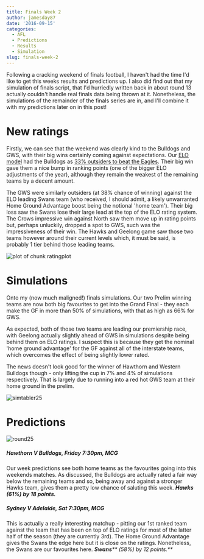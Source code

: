 ```yaml
---
title: Finals Week 2
author: jamesday87
date: '2016-09-15'
categories:
  - AFL
  - Predictions
  - Results
  - Simulation
slug: finals-week-2
---
```


Following a cracking weekend of finals football, I haven't had the time I'd like to get this weeks results and predictions up. I also did find out that my simulation of finals script, that I'd hurriedly written back in about round 13 actually couldn't handle real finals data being thrown at it. Nonetheless, the simulations of the remainder of the finals series are in, and I'll combine it with my predictions later on in this post!

<!-- more -->

# New ratings

Firstly, we can see that the weekend was clearly kind to the Bulldogs and GWS, with their big wins certainly coming against expectations. Our [ELO model](http://plussixoneblog.com/2016/05/23/my-elo-rating-system-explained/) had the Bulldogs as [33% outsiders to beat the Eagles](http://plussixoneblog.com/2016/09/08/finals-week-1-predictions/). Their big win gave them a nice bump in ranking points (one of the bigger ELO adjustments of the year), although they remain the weakest of the remaining teams by a decent amount.

The GWS were similarly outsiders (at 38% chance of winning) against the ELO leading Swans team (who received, I should admit, a likely unwarranted Home Ground Advantage boost being the notional 'home team'). Their big loss saw the Swans lose their large lead at the top of the ELO rating system. The Crows impressive win against North saw them move up in rating points but, perhaps unluckily, dropped a spot to GWS, such was the impressiveness of their win. The Hawks and Geelong game saw those two teams however around their current levels which, it must be said, is probably 1 tier behind those leading teams.

![plot of chunk ratingplot](http://plussixoneblog.com/img/2016/09/ratingplot-1-1.png)

# Simulations

Onto my (now much maligned!) finals simulations. Our two Prelim winning teams are now both big favourites to get into the Grand Final - they each make the GF in more than 50% of simulations, with that as high as 66% for GWS.

As expected, both of those two teams are leading our premiership race, with Geelong actually slightly ahead of GWS in simulations despite being behind them on ELO ratings. I suspect this is because they get the nominal 'home ground advantage' for the GF against all of the interstate teams, which overcomes the effect of being slightly lower rated.

The news doesn't look good for the winner of Hawthorn and Western Bulldogs though - only lifting the cup in 7% and 4% of simulations respectively. That is largely due to running into a red hot GWS team at their home ground in the prelim.

![simtabler25](http://plussixoneblog.com/img/2016/09/simTableR25.png)

# Predictions

![round25](http://plussixoneblog.com/img/2016/09/round25.png)

##### Hawthorn V Bulldogs, Friday 7:30pm, MCG

Our week predictions see both home teams as the favourites going into this weekends matches. As discussed, the Bulldogs are actually rated a fair way below the remaining teams and so, being away and against a stronger Hawks team, gives them a pretty low chance of saluting this week. _**Hawks (61%) by 18 points.**_

##### Sydney V Adelaide, Sat 7:30pm, MCG

This is actually a really interesting matchup - pitting our 1st ranked team against the team that has been on top of ELO ratings for most of the latter half of the season (they are currently 3rd). The Home Ground Advantage gives the Swans the edge here but it is close on the ratings. Nonetheless, the Swans are our favourites here.  _**Swans**** (58%) by 12 points.**_
